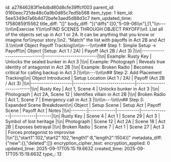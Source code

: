 id: a27846283f1e4dbd80d8cfe39ffcf003
parent_id: 0160eec721de48c0a9b0d85c7ed5b568
item_type: 1
item_id: 5ee5349d7a6b4d72befe3aed5d88d3c7
item_updated_time: 1758085915562
title_diff: "[]"
body_diff: "[{\"diffs\":[[0,\"5-09-06\\\n\"],[1,\"\\\n---\\\n\\\nExercise Y\\\n\\\nFIND SCENES THROUGH OBJECT PAYOFF\\\n1. List all of the objects set up in Act 1 or 2A. It can be anything that you know or imagine for\\\nyour story.\\\n2. “Match” the list with payoffs in Act 2B and Act 3.\\\n\\\n# Object Payoff Tracking\\\n\\\n---\\\n\\\n## Step 1: Simple Setup → Payoff\\\n| Object (Setup: Act 1 / 2A) | Payoff (Act 2B / Act 3) |\\\n|-----------------------------|--------------------------|\\\n| Example: Rusty Key          | Unlocks the sealed bunker in Act 3 |\\\n| Example: Photograph         | Reveals true identity of antagonist in Act 2B |\\\n| Example: Broken Radio       | Becomes critical for calling backup in Act 3 |\\\n\\\n---\\\n\\\n## Step 2: Add Placement Tracking\\\n| Object Introduced | Setup Location (Act 1 / 2A) | Payoff (Act 2B / Act 3) |\\\n|--------------------|------------------------------|--------------------------|\\\n| Rusty Key          | Act 1, Scene 4               | Unlocks bunker in Act 3 |\\\n| Photograph         | Act 2A, Scene 12             | Identifies villain in Act 2B |\\\n| Broken Radio       | Act 1, Scene 7               | Emergency call in Act 3 |\\\n\\\n---\\\n\\\n## Step 3: Expanded Scene Breakdown\\\n| Object | Setup Scene | Setup Act | Payoff Scene | Payoff Act | Notes |\\\n|--------|-------------|-----------|--------------|------------|-------|\\\n| Rusty Key | Scene 4 | Act 1 | Scene 29 | Act 3 | Symbol of lost heritage |\\\n| Photograph | Scene 12 | Act 2A | Scene 18 | Act 2B | Exposes betrayal |\\\n| Broken Radio | Scene 7 | Act 1 | Scene 27 | Act 3 | Forces protagonist to improvise |\\\n\"]],\"start1\":102,\"start2\":102,\"length1\":8,\"length2\":1504}]"
metadata_diff: {"new":{},"deleted":[]}
encryption_cipher_text: 
encryption_applied: 0
updated_time: 2025-09-17T05:15:19.663Z
created_time: 2025-09-17T05:15:19.663Z
type_: 13